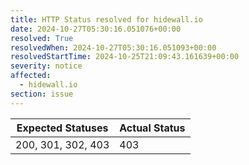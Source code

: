 ```yaml
---
title: HTTP Status resolved for hidewall.io
date: 2024-10-27T05:30:16.051076+00:00
resolved: True
resolvedWhen: 2024-10-27T05:30:16.051093+00:00
resolvedStartTime: 2024-10-25T21:09:43.161639+00:00
severity: notice
affected:
  - hidewall.io
section: issue
---
```


| Expected Statuses | Actual Status  |
|-------------------|----------------|
| 200, 301, 302, 403 | 403 |
